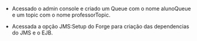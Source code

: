 - Acessado o admin console e criado um Queue com o nome alunoQueue e um topic com o nome professorTopic.

- Acessada a opção JMS:Setup do Forge para criação das dependencias do JMS e o EJB.
